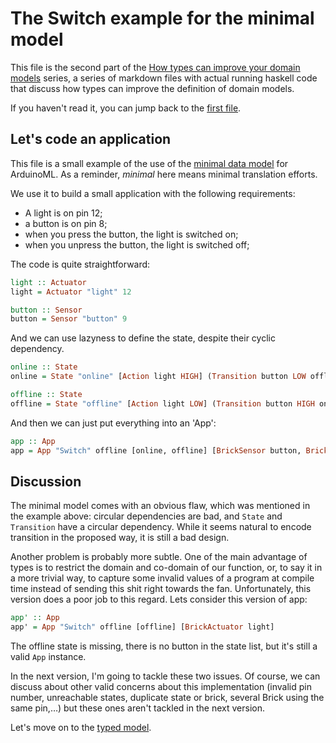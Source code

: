 # The Switch example for the minimal model

<!--
```haskell
{-# LANGUAGE OverloadedStrings #-}
module ArduinoML.Minimal.Example

```
-->

This file is the second part of the
[How types can improve your domain models][arduinoHS] series, a series of
markdown files with actual running haskell code that discuss how types
can improve the definition of domain models.

If you haven't read it, you can jump back to the [first file][minimalModel].

## Let's code an application

This file is a small example of the use of the
[minimal data model][minimalModel] for ArduinoML. As a reminder, _minimal_
here means minimal translation efforts.

We use it to build a small application with the following requirements:
- A light is on pin 12;
- a button is on pin 8;
- when you press the button, the light is switched on;
- when you unpress the button, the light is switched off;

The code is quite straightforward:

```haskell
light :: Actuator
light = Actuator "light" 12

button :: Sensor
button = Sensor "button" 9
```

And we can use lazyness to define the state, despite their cyclic dependency.

```haskell
online :: State
online = State "online" [Action light HIGH] (Transition button LOW offline)

offline :: State
offline = State "offline" [Action light LOW] (Transition button HIGH online)
```

And then we can just put everything into an 'App':

```haskell
app :: App
app = App "Switch" offline [online, offline] [BrickSensor button, BrickActuator light]
```

## Discussion

The minimal model comes with an obvious flaw, which was mentioned in the
example above: circular dependencies are bad, and `State` and `Transition`
have a circular dependency.
While it seems natural to encode transition in the proposed way, it is still a
bad design.

Another problem is probably more subtle. One of the main advantage of types is
to restrict the domain and co-domain of our function, or, to say it in a more
trivial way, to capture some invalid values of a program at compile time instead
of sending this shit right towards the fan.
Unfortunately, this version does a poor job to this regard. Lets consider this
version of app:

```haskell
app' :: App
app' = App "Switch" offline [offline] [BrickActuator light]
```

The offline state is missing, there is no button in the state list, but it's
still a valid `App` instance.

In the next version, I'm going to tackle these two issues.
Of course, we can discuss about other valid concerns about this
implementation (invalid pin number, unreachable states, duplicate state or
brick, several Brick using the same pin,…) but these ones aren't tackled
in the next version.

Let's move on to the [typed model][].


[arduinoHS]: ../../../README.md
[minimalModel]: Model.md
[typed model]: ../Typed/Model.md
